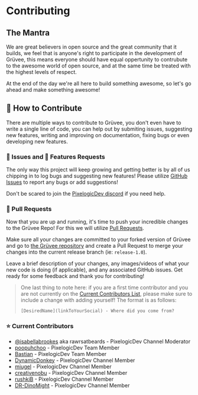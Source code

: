 # Contributing

## The Mantra

We are great believers in open source and the great community that it builds, we feel that is anyone's right to participate in the development of Grüvee, this means everyone should have equal oppertunity to contrubute to the awesome world of open source, and at the same time be treated with the highest levels of respect.

At the end of the day we're all here to build something awesome, so let's go ahead and make something awesome!

## 🎉 How to Contribute

There are multiple ways to contribute to Grüvee, you don't even have to write a single line of code, you can help out by submiting issues, suggesting new features, writing and improving on documentation, fixing bugs or even developing new features.

### 🐛 Issues and 🎁 Features Requests

The only way this project will keep growing and getting better is by all of us chipping in to log bugs and suggesting new features! Please utilize [GitHub Issues](https://github.com/PixelogicDev/Gruvee/issues) to report any bugs or add suggestions!

Don't be scared to join the [PixelogicDev discord](https://discord.gg/ubgX6T8) if you need help.

### 🔀 Pull Requests

Now that you are up and running, it's time to push your incredible changes to the Grüvee Repo! For this we will utilize [Pull Requests](https://help.github.com/en/github/collaborating-with-issues-and-pull-requests/creating-a-pull-request).

Make sure all your changes are committed to your forked version of Grüvee and go to [the Grüvee repository](https://github.com/PixelogicDev/Gruvee) and create a Pull Request to merge your changes into the current release branch (ie: `release-1.0`).

Leave a brief description of your changes, any images/videos of what your new code is doing (if applicable), and any associated GitHub issues. Get ready for some feedback and thank you for contributing!

> One last thing to note here: if you are a first time contributor and you are not currently on the [Current Contributors List](#current-contributors), please make sure to include a change with adding yourself! The format is as follows:
>
> ```
> [DesiredName](linkToYourSocial) - Where did you come from?
> ```

### ⭐ Current Contributors

-   [@isabellabrookes](https://github.com/isabellabrookes) aka rawrsatbeards - PixelogicDev Channel Moderator
-   [poopuhchoo](https://github.com/tjengland) - PixelogicDev Team Member
-   [Bastian](https://github.com/BastianInuk) - PixelogicDev Team Member
-   [DynamicDonkey](https://github.com/DynamicDonkey) - PixelogicDev Channel Member
-   [miugel](https://github.com/miugel) - PixelogicDev Channel Member
-   [creativenobu](https://github.com/creativenobu) - PixelogicDev Channel Member
-   [rushkiB](https://github.com/maxemiliang) - PixelogicDev Channel Member
-   [DR-DinoMight](https://github.com/DR-DinoMight) - PixelogicDev Channel Member
